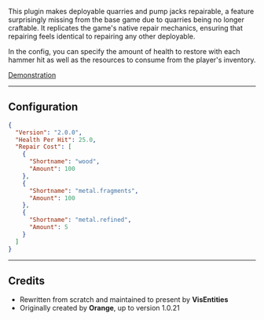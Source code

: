 This plugin makes deployable quarries and pump jacks repairable, a feature surprisingly missing from the base game due to quarries being no longer craftable. It replicates the game's native repair mechanics, ensuring that repairing feels identical to repairing any other deployable.

In the config, you can specify the amount of health to restore with each hammer hit as well as the resources to consume from the player's inventory.

[Demonstration](https://youtu.be/vdGoMF6PIoI)

-----------------

## Configuration
```json
{
  "Version": "2.0.0",
  "Health Per Hit": 25.0,
  "Repair Cost": [
    {
      "Shortname": "wood",
      "Amount": 100
    },
    {
      "Shortname": "metal.fragments",
      "Amount": 100
    },
    {
      "Shortname": "metal.refined",
      "Amount": 5
    }
  ]
}
```

-----------------------------

## Credits
*  Rewritten from scratch and maintained to present by **VisEntities**
*  Originally created by **Orange**, up to version 1.0.21
